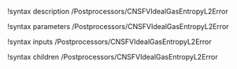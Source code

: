 !syntax description /Postprocessors/CNSFVIdealGasEntropyL2Error

!syntax parameters /Postprocessors/CNSFVIdealGasEntropyL2Error

!syntax inputs /Postprocessors/CNSFVIdealGasEntropyL2Error

!syntax children /Postprocessors/CNSFVIdealGasEntropyL2Error
